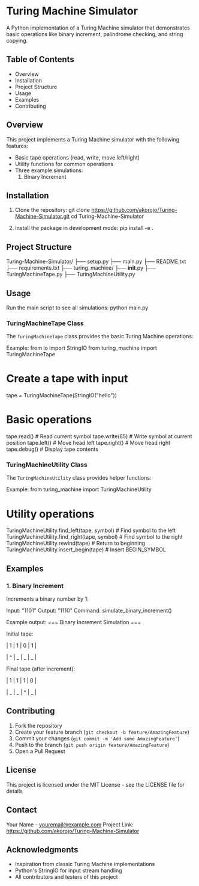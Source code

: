 # Turing Machine Simulator

A Python implementation of a Turing Machine simulator that demonstrates basic operations like binary increment, palindrome checking, and string copying.

## Table of Contents
- Overview
- Installation
- Project Structure
- Usage
- Examples
- Contributing

## Overview

This project implements a Turing Machine simulator with the following features:

- Basic tape operations (read, write, move left/right)
- Utility functions for common operations
- Three example simulations:
  1. Binary Increment

## Installation

1. Clone the repository:
   git clone https://github.com/akorojo/Turing-Machine-Simulator.git
   cd Turing-Machine-Simulator

2. Install the package in development mode:
   pip install -e .

## Project Structure

Turing-Machine-Simulator/
├── setup.py
├── main.py
├── README.txt
├── requirements.txt
├── turing_machine/
    ├── __init__.py
    ├── TuringMachineTape.py
    ├── TuringMachineUtility.py

## Usage

Run the main script to see all simulations:
   python main.py

### TuringMachineTape Class

The `TuringMachineTape` class provides the basic Turing Machine operations:

Example:
   from io import StringIO
   from turing_machine import TuringMachineTape

   # Create a tape with input
   tape = TuringMachineTape(StringIO("hello"))

   # Basic operations
   tape.read()      # Read current symbol
   tape.write(65)   # Write symbol at current position
   tape.left()      # Move head left
   tape.right()     # Move head right
   tape.debug()     # Display tape contents

### TuringMachineUtility Class

The `TuringMachineUtility` class provides helper functions:

Example:
   from turing_machine import TuringMachineUtility

   # Utility operations
   TuringMachineUtility.find_left(tape, symbol)     # Find symbol to the left
   TuringMachineUtility.find_right(tape, symbol)    # Find symbol to the right
   TuringMachineUtility.rewind(tape)                # Return to beginning
   TuringMachineUtility.insert_begin(tape)          # Insert BEGIN_SYMBOL

## Examples

### 1. Binary Increment
Increments a binary number by 1:

Input: "1101"
Output: "1110"
Command: simulate_binary_increment()

Example output:
=== Binary Increment Simulation ===

Initial tape:

| 1 | 1 | 0 | 1 |

| ^ | _ | _ | _ |

Final tape (after increment):

| 1 | 1 | 1 | 0 |

| _ | _ | ^ | _ |

## Contributing

1. Fork the repository
2. Create your feature branch (`git checkout -b feature/AmazingFeature`)
3. Commit your changes (`git commit -m 'Add some AmazingFeature'`)
4. Push to the branch (`git push origin feature/AmazingFeature`)
5. Open a Pull Request

## License

This project is licensed under the MIT License - see the LICENSE file for details

## Contact

Your Name - youremail@example.com
Project Link: https://github.com/akorojo/Turing-Machine-Simulator

## Acknowledgments

* Inspiration from classic Turing Machine implementations
* Python's StringIO for input stream handling
* All contributors and testers of this project